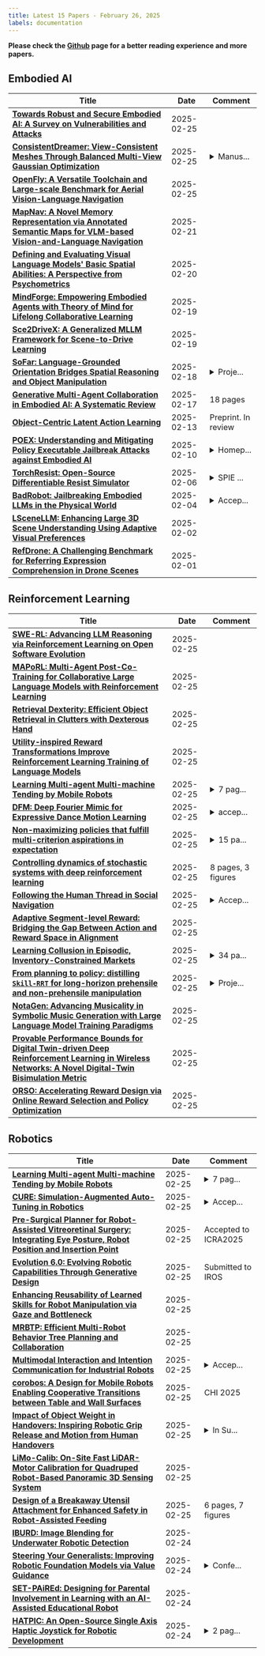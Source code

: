```yaml
---
title: Latest 15 Papers - February 26, 2025
labels: documentation
---
```

**Please check the [Github](https://github.com/zezhishao/MTS_Daily_ArXiv) page for a better reading experience and more papers.**

## Embodied AI
| **Title** | **Date** | **Comment** |
| --- | --- | --- |
| **[Towards Robust and Secure Embodied AI: A Survey on Vulnerabilities and Attacks](http://arxiv.org/abs/2502.13175v2)** | 2025-02-25 |  |
| **[ConsistentDreamer: View-Consistent Meshes Through Balanced Multi-View Gaussian Optimization](http://arxiv.org/abs/2502.09278v3)** | 2025-02-25 | <details><summary>Manus...</summary><p>Manuscript accepted by Pattern Recognition Letters. Project Page: https://onatsahin.github.io/ConsistentDreamer/</p></details> |
| **[OpenFly: A Versatile Toolchain and Large-scale Benchmark for Aerial Vision-Language Navigation](http://arxiv.org/abs/2502.18041v1)** | 2025-02-25 |  |
| **[MapNav: A Novel Memory Representation via Annotated Semantic Maps for VLM-based Vision-and-Language Navigation](http://arxiv.org/abs/2502.13451v2)** | 2025-02-21 |  |
| **[Defining and Evaluating Visual Language Models' Basic Spatial Abilities: A Perspective from Psychometrics](http://arxiv.org/abs/2502.11859v2)** | 2025-02-20 |  |
| **[MindForge: Empowering Embodied Agents with Theory of Mind for Lifelong Collaborative Learning](http://arxiv.org/abs/2411.12977v3)** | 2025-02-19 |  |
| **[Sce2DriveX: A Generalized MLLM Framework for Scene-to-Drive Learning](http://arxiv.org/abs/2502.14917v1)** | 2025-02-19 |  |
| **[SoFar: Language-Grounded Orientation Bridges Spatial Reasoning and Object Manipulation](http://arxiv.org/abs/2502.13143v1)** | 2025-02-18 | <details><summary>Proje...</summary><p>Project page: https://qizekun.github.io/sofar/</p></details> |
| **[Generative Multi-Agent Collaboration in Embodied AI: A Systematic Review](http://arxiv.org/abs/2502.11518v1)** | 2025-02-17 | 18 pages |
| **[Object-Centric Latent Action Learning](http://arxiv.org/abs/2502.09680v1)** | 2025-02-13 | Preprint. In review |
| **[POEX: Understanding and Mitigating Policy Executable Jailbreak Attacks against Embodied AI](http://arxiv.org/abs/2412.16633v2)** | 2025-02-10 | <details><summary>Homep...</summary><p>Homepage: https://poex-eai-jailbreak.github.io/</p></details> |
| **[TorchResist: Open-Source Differentiable Resist Simulator](http://arxiv.org/abs/2502.06838v1)** | 2025-02-06 | <details><summary>SPIE ...</summary><p>SPIE Advanced Lithography + Patterning, 2025</p></details> |
| **[BadRobot: Jailbreaking Embodied LLMs in the Physical World](http://arxiv.org/abs/2407.20242v4)** | 2025-02-04 | <details><summary>Accep...</summary><p>Accepted to ICLR 2025. Project page: https://Embodied-LLMs-Safety.github.io</p></details> |
| **[LSceneLLM: Enhancing Large 3D Scene Understanding Using Adaptive Visual Preferences](http://arxiv.org/abs/2412.01292v2)** | 2025-02-02 |  |
| **[RefDrone: A Challenging Benchmark for Referring Expression Comprehension in Drone Scenes](http://arxiv.org/abs/2502.00392v1)** | 2025-02-01 |  |

## Reinforcement Learning
| **Title** | **Date** | **Comment** |
| --- | --- | --- |
| **[SWE-RL: Advancing LLM Reasoning via Reinforcement Learning on Open Software Evolution](http://arxiv.org/abs/2502.18449v1)** | 2025-02-25 |  |
| **[MAPoRL: Multi-Agent Post-Co-Training for Collaborative Large Language Models with Reinforcement Learning](http://arxiv.org/abs/2502.18439v1)** | 2025-02-25 |  |
| **[Retrieval Dexterity: Efficient Object Retrieval in Clutters with Dexterous Hand](http://arxiv.org/abs/2502.18423v1)** | 2025-02-25 |  |
| **[Utility-inspired Reward Transformations Improve Reinforcement Learning Training of Language Models](http://arxiv.org/abs/2501.06248v2)** | 2025-02-25 |  |
| **[Learning Multi-agent Multi-machine Tending by Mobile Robots](http://arxiv.org/abs/2408.16875v2)** | 2025-02-25 | <details><summary>7 pag...</summary><p>7 pages, 4 figures, Accepted at an AAAI workshop (The Multi-Agent AI in the Real World Workshop)</p></details> |
| **[DFM: Deep Fourier Mimic for Expressive Dance Motion Learning](http://arxiv.org/abs/2502.10980v2)** | 2025-02-25 | <details><summary>accep...</summary><p>accepted at ICRA 2025</p></details> |
| **[Non-maximizing policies that fulfill multi-criterion aspirations in expectation](http://arxiv.org/abs/2408.04385v2)** | 2025-02-25 | <details><summary>15 pa...</summary><p>15 pages main text + 4 pages supplement. Slightly corrected version (corrections in blue in Eq. 11)</p></details> |
| **[Controlling dynamics of stochastic systems with deep reinforcement learning](http://arxiv.org/abs/2502.18111v1)** | 2025-02-25 | 8 pages, 3 figures |
| **[Following the Human Thread in Social Navigation](http://arxiv.org/abs/2404.11327v2)** | 2025-02-25 | <details><summary>Accep...</summary><p>Accepted at ICLR 2025 as a Spotlight Paper</p></details> |
| **[Adaptive Segment-level Reward: Bridging the Gap Between Action and Reward Space in Alignment](http://arxiv.org/abs/2411.00809v3)** | 2025-02-25 |  |
| **[Learning Collusion in Episodic, Inventory-Constrained Markets](http://arxiv.org/abs/2410.18871v2)** | 2025-02-25 | <details><summary>34 pa...</summary><p>34 pages, 18 figures. To appear at the AAMAS 2025 conference</p></details> |
| **[From planning to policy: distilling $\texttt{Skill-RRT}$ for long-horizon prehensile and non-prehensile manipulation](http://arxiv.org/abs/2502.18015v1)** | 2025-02-25 | <details><summary>Proje...</summary><p>Project website: $\href{https://sites.google.com/view/skill-rrt}{\text{sites.google.com/view/skill-rrt}}$</p></details> |
| **[NotaGen: Advancing Musicality in Symbolic Music Generation with Large Language Model Training Paradigms](http://arxiv.org/abs/2502.18008v1)** | 2025-02-25 |  |
| **[Provable Performance Bounds for Digital Twin-driven Deep Reinforcement Learning in Wireless Networks: A Novel Digital-Twin Bisimulation Metric](http://arxiv.org/abs/2502.17983v1)** | 2025-02-25 |  |
| **[ORSO: Accelerating Reward Design via Online Reward Selection and Policy Optimization](http://arxiv.org/abs/2410.13837v3)** | 2025-02-25 |  |

## Robotics
| **Title** | **Date** | **Comment** |
| --- | --- | --- |
| **[Learning Multi-agent Multi-machine Tending by Mobile Robots](http://arxiv.org/abs/2408.16875v2)** | 2025-02-25 | <details><summary>7 pag...</summary><p>7 pages, 4 figures, Accepted at an AAAI workshop (The Multi-Agent AI in the Real World Workshop)</p></details> |
| **[CURE: Simulation-Augmented Auto-Tuning in Robotics](http://arxiv.org/abs/2402.05399v3)** | 2025-02-25 | <details><summary>Accep...</summary><p>Accepted for publication in IEEE Transactions on Robotics (T-RO), 2025</p></details> |
| **[Pre-Surgical Planner for Robot-Assisted Vitreoretinal Surgery: Integrating Eye Posture, Robot Position and Insertion Point](http://arxiv.org/abs/2502.18230v1)** | 2025-02-25 | Accepted to ICRA2025 |
| **[Evolution 6.0: Evolving Robotic Capabilities Through Generative Design](http://arxiv.org/abs/2502.17034v2)** | 2025-02-25 | Submitted to IROS |
| **[Enhancing Reusability of Learned Skills for Robot Manipulation via Gaze and Bottleneck](http://arxiv.org/abs/2502.18121v1)** | 2025-02-25 |  |
| **[MRBTP: Efficient Multi-Robot Behavior Tree Planning and Collaboration](http://arxiv.org/abs/2502.18072v1)** | 2025-02-25 |  |
| **[Multimodal Interaction and Intention Communication for Industrial Robots](http://arxiv.org/abs/2502.17971v1)** | 2025-02-25 | <details><summary>Accep...</summary><p>Accepted to the 1st German Robotics Conference (GRC)</p></details> |
| **[corobos: A Design for Mobile Robots Enabling Cooperative Transitions between Table and Wall Surfaces](http://arxiv.org/abs/2502.17868v1)** | 2025-02-25 | CHI 2025 |
| **[Impact of Object Weight in Handovers: Inspiring Robotic Grip Release and Motion from Human Handovers](http://arxiv.org/abs/2502.17834v1)** | 2025-02-25 | <details><summary>In Su...</summary><p>In Submission at IEEE-IEEE Transactions on Robotics</p></details> |
| **[LiMo-Calib: On-Site Fast LiDAR-Motor Calibration for Quadruped Robot-Based Panoramic 3D Sensing System](http://arxiv.org/abs/2502.12655v2)** | 2025-02-25 |  |
| **[Design of a Breakaway Utensil Attachment for Enhanced Safety in Robot-Assisted Feeding](http://arxiv.org/abs/2502.17774v1)** | 2025-02-25 | 6 pages, 7 figures |
| **[IBURD: Image Blending for Underwater Robotic Detection](http://arxiv.org/abs/2502.17706v1)** | 2025-02-24 |  |
| **[Steering Your Generalists: Improving Robotic Foundation Models via Value Guidance](http://arxiv.org/abs/2410.13816v2)** | 2025-02-24 | <details><summary>Confe...</summary><p>Conference on Robot Learning (CoRL) 2024. Project Page: https://nakamotoo.github.io/V-GPS</p></details> |
| **[SET-PAiREd: Designing for Parental Involvement in Learning with an AI-Assisted Educational Robot](http://arxiv.org/abs/2502.17623v1)** | 2025-02-24 |  |
| **[HATPIC: An Open-Source Single Axis Haptic Joystick for Robotic Development](http://arxiv.org/abs/2502.17362v1)** | 2025-02-24 | <details><summary>2 pag...</summary><p>2 pages, 1 figure, conference</p></details> |

